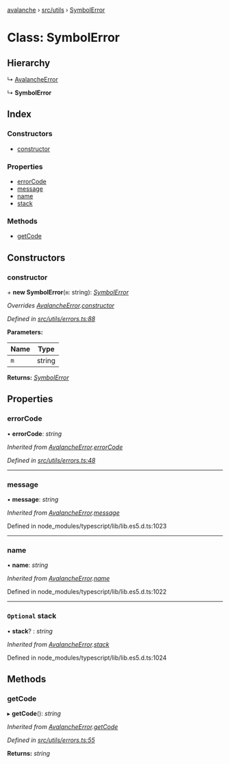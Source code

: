 [avalanche](../README.md) › [src/utils](../modules/src_utils.md) › [SymbolError](src_utils.symbolerror.md)

# Class: SymbolError

## Hierarchy

  ↳ [AvalancheError](src_utils.avalancheerror.md)

  ↳ **SymbolError**

## Index

### Constructors

* [constructor](src_utils.symbolerror.md#constructor)

### Properties

* [errorCode](src_utils.symbolerror.md#errorcode)
* [message](src_utils.symbolerror.md#message)
* [name](src_utils.symbolerror.md#name)
* [stack](src_utils.symbolerror.md#optional-stack)

### Methods

* [getCode](src_utils.symbolerror.md#getcode)

## Constructors

###  constructor

\+ **new SymbolError**(`m`: string): *[SymbolError](src_utils.symbolerror.md)*

*Overrides [AvalancheError](src_utils.avalancheerror.md).[constructor](src_utils.avalancheerror.md#constructor)*

*Defined in [src/utils/errors.ts:88](https://github.com/ava-labs/avalanchejs/blob/5511161/src/utils/errors.ts#L88)*

**Parameters:**

Name | Type |
------ | ------ |
`m` | string |

**Returns:** *[SymbolError](src_utils.symbolerror.md)*

## Properties

###  errorCode

• **errorCode**: *string*

*Inherited from [AvalancheError](src_utils.avalancheerror.md).[errorCode](src_utils.avalancheerror.md#errorcode)*

*Defined in [src/utils/errors.ts:48](https://github.com/ava-labs/avalanchejs/blob/5511161/src/utils/errors.ts#L48)*

___

###  message

• **message**: *string*

*Inherited from [AvalancheError](src_utils.avalancheerror.md).[message](src_utils.avalancheerror.md#message)*

Defined in node_modules/typescript/lib/lib.es5.d.ts:1023

___

###  name

• **name**: *string*

*Inherited from [AvalancheError](src_utils.avalancheerror.md).[name](src_utils.avalancheerror.md#name)*

Defined in node_modules/typescript/lib/lib.es5.d.ts:1022

___

### `Optional` stack

• **stack**? : *string*

*Inherited from [AvalancheError](src_utils.avalancheerror.md).[stack](src_utils.avalancheerror.md#optional-stack)*

Defined in node_modules/typescript/lib/lib.es5.d.ts:1024

## Methods

###  getCode

▸ **getCode**(): *string*

*Inherited from [AvalancheError](src_utils.avalancheerror.md).[getCode](src_utils.avalancheerror.md#getcode)*

*Defined in [src/utils/errors.ts:55](https://github.com/ava-labs/avalanchejs/blob/5511161/src/utils/errors.ts#L55)*

**Returns:** *string*
